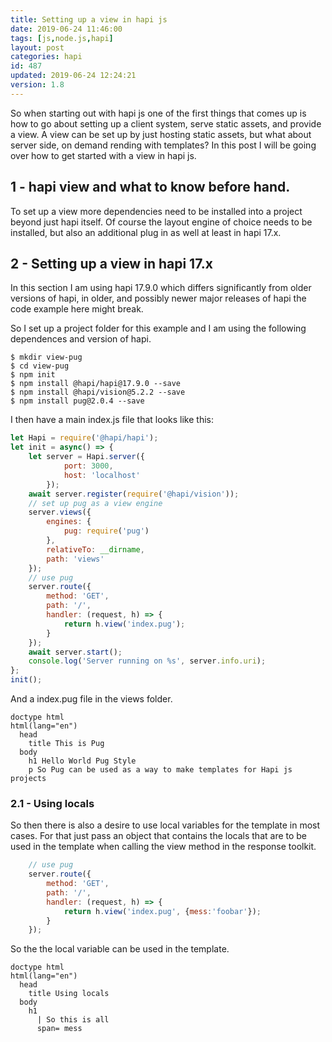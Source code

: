 ```yaml
---
title: Setting up a view in hapi js
date: 2019-06-24 11:46:00
tags: [js,node.js,hapi]
layout: post
categories: hapi
id: 487
updated: 2019-06-24 12:24:21
version: 1.8
---
```


So when starting out with hapi js one of the first things that comes up is how to go about setting up a client system, serve static assets, and provide a view. A view can be set up by just hosting static assets, but what about server side, on demand rending with templates? In this post I will be going over how to get started with a view in hapi js.

<!-- more -->

## 1 - hapi view and what to know before hand.

To set up a view more dependencies need to be installed into a project beyond just hapi itself. Of course the layout engine of choice needs to be installed, but also an additional plug in as well at least in hapi 17.x.

## 2 - Setting up a view in hapi 17.x

In this section I am using hapi 17.9.0 which differs significantly from older versions of hapi, in older, and possibly newer major releases of hapi the code example here might break.

So I set up a project folder for this example and I am using the following dependences and version of hapi.

```
$ mkdir view-pug
$ cd view-pug
$ npm init
$ npm install @hapi/hapi@17.9.0 --save
$ npm install @hapi/vision@5.2.2 --save
$ npm install pug@2.0.4 --save
```

I then have a main index.js file that looks like this:

```js
let Hapi = require('@hapi/hapi');
let init = async() => {
    let server = Hapi.server({
            port: 3000,
            host: 'localhost'
        });
    await server.register(require('@hapi/vision'));
    // set up pug as a view engine
    server.views({
        engines: {
            pug: require('pug')
        },
        relativeTo: __dirname,
        path: 'views'
    });
    // use pug
    server.route({
        method: 'GET',
        path: '/',
        handler: (request, h) => {
            return h.view('index.pug');
        }
    });
    await server.start();
    console.log('Server running on %s', server.info.uri);
};
init();
```

And a index.pug file in the views folder.

```
doctype html
html(lang="en")
  head
    title This is Pug
  body
    h1 Hello World Pug Style
    p So Pug can be used as a way to make templates for Hapi js projects
```

### 2.1 - Using locals

So then there is also a desire to use local variables for the template in most cases. For that just pass an object that contains the locals that are to be used in the template when calling the view method in the response toolkit.

```js
    // use pug
    server.route({
        method: 'GET',
        path: '/',
        handler: (request, h) => {
            return h.view('index.pug', {mess:'foobar'});
        }
    });
```

So the the local variable can be used in the template.

```
doctype html
html(lang="en")
  head
    title Using locals
  body
    h1 
      | So this is all 
      span= mess
```